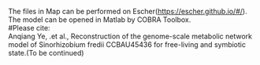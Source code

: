 The files in Map can be performed on Escher(https://escher.github.io/#/).<br />
The model can be opened in Matlab by COBRA Toolbox.<br />
#Please cite:<br />
Anqiang Ye, .et al., Reconstruction of the genome-scale metabolic network model of Sinorhizobium fredii CCBAU45436 for free-living and symbiotic state.(To be continued)
